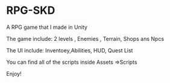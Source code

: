 # RPG-SKD

A RPG game that I made in Unity

The game include: 2 levels , Enemies , Terrain, Shops ans Npcs

The UI include: Inventoey,Abilities, HUD, Quest List

You can find all of the scripts inside Assets =>Scripts

Enjoy!
